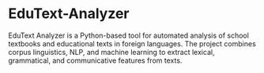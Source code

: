 # EduText-Analyzer
EduText Analyzer is a Python-based tool for automated analysis of school textbooks and educational texts in foreign languages. The project combines corpus linguistics, NLP, and machine learning to extract lexical, grammatical, and communicative features from texts.
